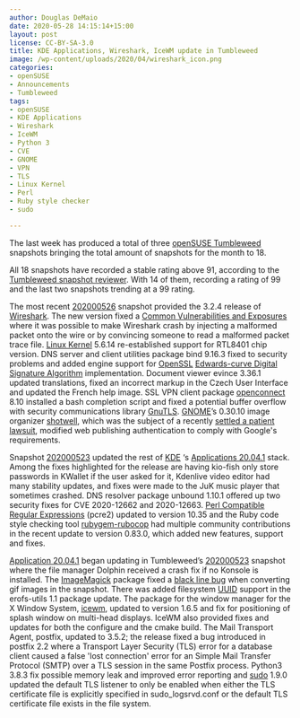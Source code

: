 ```yaml
---
author: Douglas DeMaio
date: 2020-05-28 14:15:14+15:00
layout: post
license: CC-BY-SA-3.0
title: KDE Applications, Wireshark, IceWM update in Tumbleweed 
image: /wp-content/uploads/2020/04/wireshark_icon.png
categories:
- openSUSE
- Announcements
- Tumbleweed
tags:
- openSUSE
- KDE Applications
- Wireshark
- IceWM
- Python 3
- CVE
- GNOME
- VPN
- TLS
- Linux Kernel
- Perl
- Ruby style checker
- sudo

---
```


The last week has produced a total of three [openSUSE Tumbleweed](https://software.opensuse.org/distributions/tumbleweed) snapshots bringing the total amount of snapshots for the month to 18.

All 18 snapshots have recorded a stable rating above 91, according to the [Tumbleweed snapshot reviewer](https://review.tumbleweed.boombatower.com/). With 14 of them, recording a rating of 99 and the last two snapshots trending at a 99 rating. 

The most recent [202000526](https://lists.opensuse.org/opensuse-factory/2020-05/msg00251.html) snapshot provided the 3.2.4 release of [Wireshark](https://www.wireshark.org). The new version fixed a [Common Vulnerabilities and Exposures](https://en.wikipedia.org/wiki/Common_Vulnerabilities_and_Exposures) where it was possible to make Wireshark crash by injecting a malformed packet onto the wire or by convincing someone to read a malformed packet trace file. [Linux Kernel](https://www.kernel.org/) 5.6.14 re-established support for RTL8401 chip version. DNS server and client utilities package bind 9.16.3 fixed to security problems and added engine support for [OpenSSL](https://www.openssl.org/) [Edwards-curve Digital Signature Algorithm](https://en.wikipedia.org/wiki/EdDSA) implementation. Document viewer evince 3.36.1 updated translations, fixed an incorrect markup in the Czech User Interface and updated the French help image. SSL VPN client package [openconnect](https://www.infradead.org/openconnect/index.html) 8.10 installed a bash completion script and fixed a potential buffer overflow with security communications library [GnuTLS](https://www.gnutls.org/). [GNOME](https://www.gnome.org)’s 0.30.10 image organizer [shotwell](https://wiki.gnome.org/Apps/Shotwell), which was the subject of a recently [settled a patient lawsuit](https://news.softpedia.com/news/gnome-settles-patent-lawsuit-targeting-shotwell-image-management-project-530054.shtml), modified web publishing authentication to comply with Google's requirements.

Snapshot [202000523](https://lists.opensuse.org/opensuse-factory/2020-05/msg00241.html) updated the rest of [KDE](https://kde.org) ‘s [Applications 20.04.1](https://kde.org/announcements/releases/2020-05-apps-update/) stack. Among the fixes highlighted for the release are having kio-fish only store passwords in KWallet if the user asked for it, Kdenlive video editor had many stability updates, and fixes were made to the JuK music player that sometimes crashed. DNS resolver package unbound 1.10.1 offered up two security fixes for CVE 2020-12662 and 2020-12663.  [Perl Compatible Regular Expressions](https://www.pcre.org/) (pcre2) updated to version 10.35 and the Ruby code style checking tool [rubygem-rubocop](https://rubygems.org/gems/rubocop/versions/0.42.0) had multiple community contributions in the recent update to version 0.83.0, which added new features, support and fixes.

[Application 20.04.1](https://kde.org/announcements/releases/2020-05-apps-update/) began updating in Tumbleweed’s [202000523](https://lists.opensuse.org/opensuse-factory/2020-05/msg00228.html) snapshot where the file manager Dolphin received a crash fix if no Konsole is installed. The [ImageMagick](https://imagemagick.org/index.php) package fixed a [black line bug](https://www.animatedimages.org/data/media/75/animated-train-image-0019.gif) when converting gif images in the snapshot. There was added filesystem [UUID](https://en.wikipedia.org/wiki/Universally_unique_identifier) support in the erofs-utils 1.1 package update. The package for the window manager for the X Window System, [icewm](https://ice-wm.org/), updated to version 1.6.5 and fix for positioning of splash window on multi-head displays. IceWM also provided fixes and updates for both the configure and the cmake build. The Mail Transport Agent, postfix, updated to 3.5.2; the release fixed a bug introduced in postfix 2.2 where a Transport Layer Security (TLS) error for a database client caused a false 'lost connection' error for an Simple Mail Transfer Protocol (SMTP) over a TLS session in the same Postfix process. Python3 3.8.3 fix possible memory leak and improved error reporting and [sudo](https://www.sudo.ws/) 1.9.0 updated the default TLS listener to only be enabled when either the TLS certificate file is explicitly specified in sudo_logsrvd.conf or the default TLS certificate file exists in the file system.
